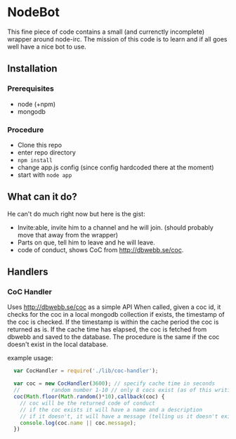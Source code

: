 # NodeBot

This fine piece of code contains a small (and currenctly incomplete) wrapper around node-irc.
The mission of this code is to learn and if all goes well have a nice bot to use.

## Installation

### Prerequisites
* node (+npm)
* mongodb

### Procedure

* Clone this repo
* enter repo directory
* `npm install`
* change app.js config (since config hardcoded there at the moment)
* start with `node app`

## What can it do?

He can't do much right now but here is the gist:

* Invite:able, invite him to a channel and he will join. (should probably move that away from the wrapper)
* Parts on que, tell him to leave and he will leave.
* code of conduct, shows CoC from http://dbwebb.se/coc.

## Handlers

### CoC Handler

Uses http://dbwebb.se/coc as a simple API
When called, given a coc id, it checks for the coc in a local mongodb collection
if exists, the timestamp of the coc is checked. If the timestamp is within the cache period
the coc is returned as is. If the cache time has elapsed, the coc is fetched from dbwebb and saved to the database.
The procedure is the same if the coc doesn't exist in the local database.

example usage:
```JavaScript
  var CocHandler = require('./lib/coc-handler');

  var coc = new CocHandler(3600); // specify cache time in seconds
  //          random number 1-10 // only 8 cocs exist (as of this writing), set it to 10 to show possibility and handling of nonexistent cocs.
  coc(Math.floor(Math.random()*10),callback(coc) {
    // coc will be the returned code of conduct
    // if the coc exists it will have a name and a description
    // if it doesn't, it will have a message (telling us it doesn't exist)
    console.log(coc.name || coc.message);
  })
```
